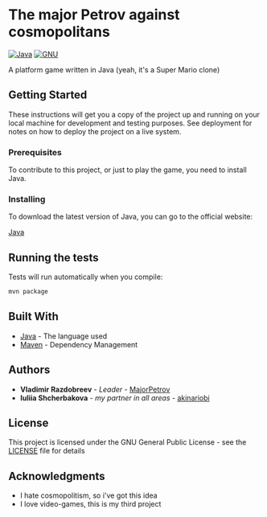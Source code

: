 # The major Petrov against cosmopolitans

[![Java](https://img.shields.io/badge/download-java%209.0.1-green.svg
)](http://www.oracle.com/technetwork/java/javase/downloads/index.html)
[![GNU](https://img.shields.io/badge/license-GPL-brightgreen.svg
)](https://github.com/MajorPetrov/petrov_against_cosmopolitans_java_version/blob/master/LICENSE)

A platform game written in Java (yeah, it's a Super Mario clone)

## Getting Started

These instructions will get you a copy of the project up and running on your local machine for development and testing purposes. See deployment for notes on how to deploy the project on a live system.

### Prerequisites

To contribute to this project, or just to play the game, you need to install Java.

### Installing

To download the latest version of Java, you can go to the official website:

[Java](http://www.oracle.com/technetwork/java/javase/downloads/index.html)

## Running the tests

Tests will run automatically when you compile:

```bash
mvn package
```

## Built With

* [Java](http://www.oracle.com/technetwork/java/javase/downloads/index.html) - The language used
* [Maven](https://maven.apache.org/) - Dependency Management

## Authors

* **Vladimir Razdobreev** - *Leader* - [MajorPetrov](https://github.com/MajorPetrov)
* **Iuliia Shcherbakova** - *my partner in all areas* - [akinariobi](https://github.com/akinariobi)

## License

This project is licensed under the GNU General Public License - see the [LICENSE](LICENSE) file for details

## Acknowledgments

* I hate cosmopolitism, so i've got this idea
* I love video-games, this is my third project
